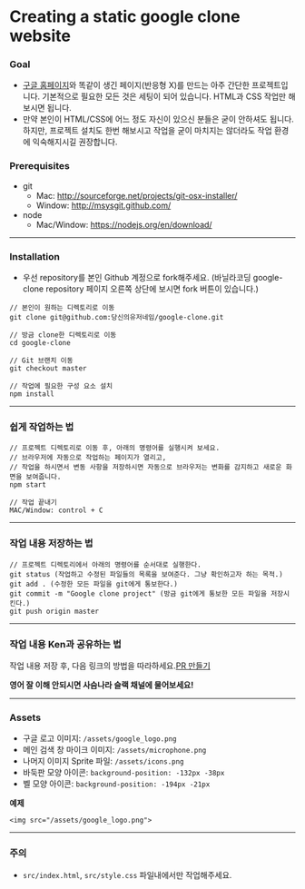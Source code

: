 # Creating a static google clone website

### Goal

- [구글 홈페이지](www.google.com)와 똑같이 생긴 페이지(반응형 X)를 만드는 아주 간단한 프로젝트입니다. 기본적으로 필요한 모든 것은 세팅이 되어 있습니다. HTML과 CSS 작업만 해보시면 됩니다.
- 만약 본인이 HTML/CSS에 어느 정도 자신이 있으신 분들은 굳이 안하셔도 됩니다. 하지만, 프로젝트 설치도 한번 해보시고 작업을 굳이 마치지는 않더라도 작업 환경에 익숙해지시길 권장합니다.

### Prerequisites

- git
  - Mac: http://sourceforge.net/projects/git-osx-installer/
  - Window: http://msysgit.github.com/
- node
  - Mac/Window: https://nodejs.org/en/download/

---

### Installation

- 우선 repository를 본인 Github 계정으로 fork해주세요. (바닐라코딩 google-clone repository 페이지 오른쪽 상단에 보시면 fork 버튼이 있습니다.)

```
// 본인이 원하는 디렉토리로 이동
git clone git@github.com:당신의유저네임/google-clone.git

// 방금 clone한 디렉토리로 이동
cd google-clone

// Git 브랜치 이동
git checkout master

// 작업에 필요한 구성 요소 설치
npm install
```

---

### 쉽게 작업하는 법

```
// 프로젝트 디렉토리로 이동 후, 아래의 명령어를 실행시켜 보세요.
// 브라우저에 자동으로 작업하는 페이지가 열리고,
// 작업을 하시면서 변동 사항을 저장하시면 자동으로 브라우저는 변화를 감지하고 새로운 화면을 보여줍니다.
npm start

// 작업 끝내기
MAC/Window: control + C
```

---

### 작업 내용 저장하는 법

```
// 프로젝트 디렉토리에서 아래의 명령어를 순서대로 실행한다.
git status (작업하고 수정된 파일들의 목록을 보여준다. 그냥 확인하고자 하는 목적.)
git add . (수정한 모든 파일을 git에게 통보한다.)
git commit -m "Google clone project" (방금 git에게 통보한 모든 파일을 저장시킨다.)
git push origin master
```

---

### 작업 내용 Ken과 공유하는 법

작업 내용 저장 후, 다음 링크의 방법을 따라하세요.[PR 만들기](https://help.github.com/articles/creating-a-pull-request-from-a-fork/)

**영어 잘 이해 안되시면 사슴나라 슬랙 채널에 물어보세요!**

---

### Assets

- 구글 로고 이미지: `/assets/google_logo.png`
- 메인 검색 창 마이크 이미지: `/assets/microphone.png`
- 나머지 이미지 Sprite 파일: `/assets/icons.png`
- 바둑판 모양 아이콘: `background-position: -132px -38px`
- 벨 모양 아이콘: `background-position: -194px -21px`

**예제**

`<img src="/assets/google_logo.png">`

---

### 주의

- `src/index.html`, `src/style.css` 파일내에서만 작업해주세요.
